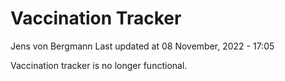 Vaccination Tracker
================
Jens von Bergmann
Last updated at 08 November, 2022 - 17:05

Vaccination tracker is no longer functional.
